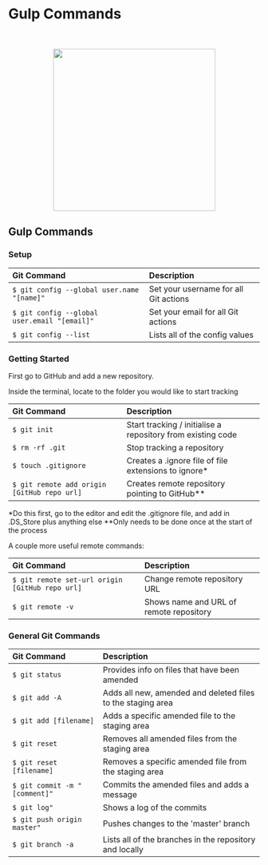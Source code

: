 # Gulp Commands
<p align="center">
  <br><br>
  <img src="assets/images/gulp-logo.png" width="325" height="auto"  />
</p>


## Gulp Commands
### Setup

|Git Command|Description|
|:----------|:----------|
|`$ git config --global user.name "[name]"`|Set your username for all Git actions|
|`$ git config --global user.email "[email]"`|Set your email for all Git actions|
|`$ git config --list`|Lists all of the config values|

### Getting Started

First go to GitHub and add a new repository.

Inside the terminal, locate to the folder you would like to start tracking

|Git Command|Description|
|:----------|:----------|
|`$ git init`|Start tracking / initialise a repository from existing code|
|`$ rm -rf .git`|Stop tracking a repository|
|`$ touch .gitignore`|Creates a .ignore file of file extensions to ignore*|
|`$ git remote add origin [GitHub repo url]`|Creates remote repository pointing to GitHub**|

*Do this first, go to the editor and edit the .gitignore file, and add in .DS_Store plus anything else
**Only needs to be done once at the start of the process

A couple more useful remote commands:

|Git Command|Description|
|:----------|:----------|
|`$ git remote set-url origin [GitHub repo url] `|Change remote repository URL|
|`$ git remote -v`|Shows name and URL of remote repository|



### General Git Commands

|Git Command|Description|
|:----------|:----------|
|`$ git status`|Provides info on files that have been amended|
|`$ git add -A`|Adds all new, amended and deleted files to the staging area|
|`$ git add [filename]`|Adds a specific amended file to the staging area|
|`$ git reset `|Removes all amended files from the staging area|
|`$ git reset [filename]`|Removes a specific amended file from the staging area|
|`$ git commit -m "[comment]"`|Commits the amended files and adds a message|
|`$ git log"`|Shows a log of the commits|
|`$ git push origin master"`|Pushes changes to the 'master' branch|
|`$ git branch -a`| Lists all of the branches in the repository and locally|